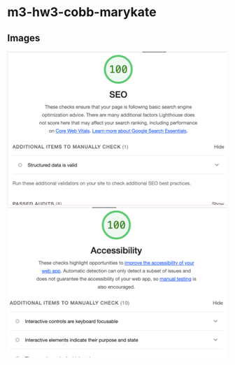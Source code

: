# m3-hw3-cobb-marykate
## Images
![Lighthouse SEO report for assignment 3](images/SEO.png)
![Lighthouse accessibility report for assignment 3](images/Accessibility.png)
